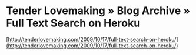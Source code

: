 <!--
id: 216357453
link: http://tumblr.atmos.org/post/216357453/tender-lovemaking-blog-archive-full-text-search
slug: tender-lovemaking-blog-archive-full-text-search
date: Sun Oct 18 2009 08:39:20 GMT-0700 (PDT)
publish: 2009-10-018
tags: 
title: Tender Lovemaking  » Blog Archive   » Full Text Search on Heroku
-->


Tender Lovemaking  » Blog Archive   » Full Text Search on Heroku
================================================================

[http://tenderlovemaking.com/2009/10/17/full-text-search-on-heroku/](http://tenderlovemaking.com/2009/10/17/full-text-search-on-heroku/)

